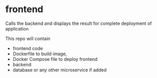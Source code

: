 # frontend
Calls the backend and displays the result for complete deployment of application

This repo will contain 
- frontend code
- Dockerfile to build image, 
- Docker Compose file to deploy frontend 
- backend
- database or any other microservice if added


